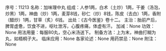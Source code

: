 序号：11213
名称：加味理中丸
组成：人参1两，白术（土炒）1两，干姜（汤泡，炒黑）1两，神曲（炒）1两，麦芽8钱，砂仁（炒）8钱，陈皮（去白）1两，香附（醋炒）1两，甘草（炙）6钱。
出处：《古今医鉴》卷十二。
主治：胎前产后，脾胃虚惫，饮食不进，呕吐泄泻，心腹疼痛，体虚有汗。
加减：None
功效：None
用法用量：每服80丸，空心米汤送下。
制备方法：上为末，神曲打糊为丸，如梧桐子大。
临床应用：None
各家论述：None
用药禁忌：None
附注：None
